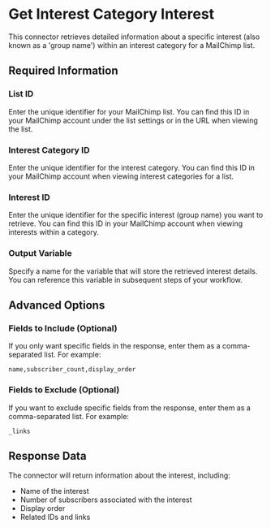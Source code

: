 # Get Interest Category Interest

This connector retrieves detailed information about a specific interest (also known as a 'group name') within an interest category for a MailChimp list.

## Required Information

### List ID
Enter the unique identifier for your MailChimp list. You can find this ID in your MailChimp account under the list settings or in the URL when viewing the list.

### Interest Category ID
Enter the unique identifier for the interest category. You can find this ID in your MailChimp account when viewing interest categories for a list.

### Interest ID
Enter the unique identifier for the specific interest (group name) you want to retrieve. You can find this ID in your MailChimp account when viewing interests within a category.

### Output Variable
Specify a name for the variable that will store the retrieved interest details. You can reference this variable in subsequent steps of your workflow.

## Advanced Options

### Fields to Include (Optional)
If you only want specific fields in the response, enter them as a comma-separated list. For example:
```
name,subscriber_count,display_order
```

### Fields to Exclude (Optional)
If you want to exclude specific fields from the response, enter them as a comma-separated list. For example:
```
_links
```

## Response Data
The connector will return information about the interest, including:
- Name of the interest
- Number of subscribers associated with the interest
- Display order
- Related IDs and links